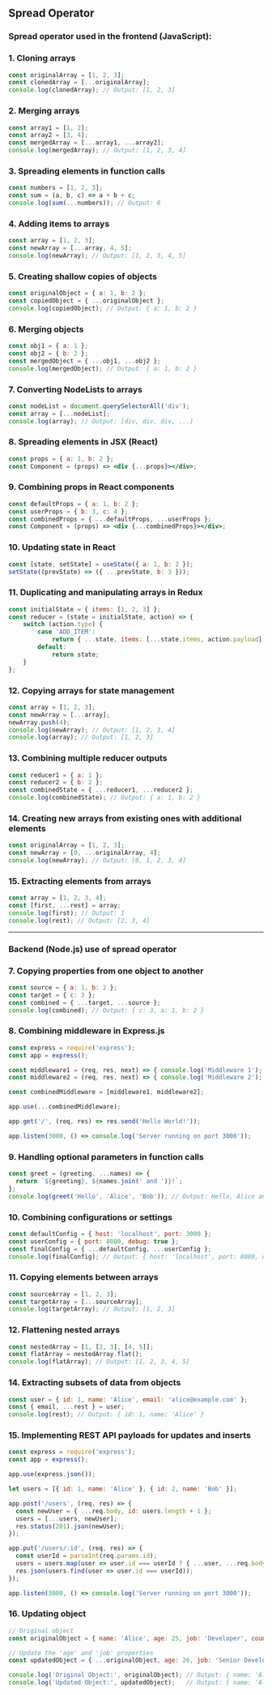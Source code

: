 

## Spread Operator

### Spread operator used in the frontend (JavaScript):

### 1. Cloning arrays
```javascript
const originalArray = [1, 2, 3];
const clonedArray = [...originalArray];
console.log(clonedArray); // Output: [1, 2, 3]
```

### 2. Merging arrays
```javascript
const array1 = [1, 2];
const array2 = [3, 4];
const mergedArray = [...array1, ...array2];
console.log(mergedArray); // Output: [1, 2, 3, 4]
```

### 3. Spreading elements in function calls
```javascript
const numbers = [1, 2, 3];
const sum = (a, b, c) => a + b + c;
console.log(sum(...numbers)); // Output: 6
```

### 4. Adding items to arrays
```javascript
const array = [1, 2, 3];
const newArray = [...array, 4, 5];
console.log(newArray); // Output: [1, 2, 3, 4, 5]
```

### 5. Creating shallow copies of objects
```javascript
const originalObject = { a: 1, b: 2 };
const copiedObject = { ...originalObject };
console.log(copiedObject); // Output: { a: 1, b: 2 }
```

### 6. Merging objects
```javascript
const obj1 = { a: 1 };
const obj2 = { b: 2 };
const mergedObject = { ...obj1, ...obj2 };
console.log(mergedObject); // Output: { a: 1, b: 2 }
```

### 7. Converting NodeLists to arrays
```javascript
const nodeList = document.querySelectorAll('div');
const array = [...nodeList];
console.log(array); // Output: [div, div, div, ...]
```

### 8. Spreading elements in JSX (React)
```jsx
const props = { a: 1, b: 2 };
const Component = (props) => <div {...props}></div>;
```

### 9. Combining props in React components
```jsx
const defaultProps = { a: 1, b: 2 };
const userProps = { b: 3, c: 4 };
const combinedProps = { ...defaultProps, ...userProps };
const Component = (props) => <div {...combinedProps}></div>;
```

### 10. Updating state in React
```jsx
const [state, setState] = useState({ a: 1, b: 2 });
setState((prevState) => ({ ...prevState, b: 3 }));
```

### 11. Duplicating and manipulating arrays in Redux
```javascript
const initialState = { items: [1, 2, 3] };
const reducer = (state = initialState, action) => {
    switch (action.type) {
        case 'ADD_ITEM':
            return { ...state, items: [...state.items, action.payload] };
        default:
            return state;
    }
};
```

### 12. Copying arrays for state management
```javascript
const array = [1, 2, 3];
const newArray = [...array];
newArray.push(4);
console.log(newArray); // Output: [1, 2, 3, 4]
console.log(array); // Output: [1, 2, 3]
```

### 13. Combining multiple reducer outputs
```javascript
const reducer1 = { a: 1 };
const reducer2 = { b: 2 };
const combinedState = { ...reducer1, ...reducer2 };
console.log(combinedState); // Output: { a: 1, b: 2 }
```

### 14. Creating new arrays from existing ones with additional elements
```javascript
const originalArray = [1, 2, 3];
const newArray = [0, ...originalArray, 4];
console.log(newArray); // Output: [0, 1, 2, 3, 4]
```

### 15. Extracting elements from arrays
```javascript
const array = [1, 2, 3, 4];
const [first, ...rest] = array;
console.log(first); // Output: 1
console.log(rest); // Output: [2, 3, 4]
```


---


### Backend (Node.js) use of spread operator

### 7. Copying properties from one object to another
```javascript
const source = { a: 1, b: 2 };
const target = { c: 3 };
const combined = { ...target, ...source };
console.log(combined); // Output: { c: 3, a: 1, b: 2 }
```

### 8. Combining middleware in Express.js
```javascript
const express = require('express');
const app = express();

const middleware1 = (req, res, next) => { console.log('Middleware 1'); next(); };
const middleware2 = (req, res, next) => { console.log('Middleware 2'); next(); };

const combinedMiddleware = [middleware1, middleware2];

app.use(...combinedMiddleware);

app.get('/', (req, res) => res.send('Hello World!'));

app.listen(3000, () => console.log('Server running on port 3000'));
```

### 9. Handling optional parameters in function calls
```javascript
const greet = (greeting, ...names) => {
  return `${greeting}, ${names.join(' and ')}!`;
};
console.log(greet('Hello', 'Alice', 'Bob')); // Output: Hello, Alice and Bob!
```

### 10. Combining configurations or settings
```javascript
const defaultConfig = { host: 'localhost', port: 3000 };
const userConfig = { port: 8080, debug: true };
const finalConfig = { ...defaultConfig, ...userConfig };
console.log(finalConfig); // Output: { host: 'localhost', port: 8080, debug: true }
```

### 11. Copying elements between arrays
```javascript
const sourceArray = [1, 2, 3];
const targetArray = [...sourceArray];
console.log(targetArray); // Output: [1, 2, 3]
```

### 12. Flattening nested arrays
```javascript
const nestedArray = [1, [2, 3], [4, 5]];
const flatArray = nestedArray.flat();
console.log(flatArray); // Output: [1, 2, 3, 4, 5]
```

### 14. Extracting subsets of data from objects
```javascript
const user = { id: 1, name: 'Alice', email: 'alice@example.com' };
const { email, ...rest } = user;
console.log(rest); // Output: { id: 1, name: 'Alice' }
```

### 15. Implementing REST API payloads for updates and inserts
```javascript
const express = require('express');
const app = express();

app.use(express.json());

let users = [{ id: 1, name: 'Alice' }, { id: 2, name: 'Bob' }];

app.post('/users', (req, res) => {
  const newUser = { ...req.body, id: users.length + 1 };
  users = [...users, newUser];
  res.status(201).json(newUser);
});

app.put('/users/:id', (req, res) => {
  const userId = parseInt(req.params.id);
  users = users.map(user => user.id === userId ? { ...user, ...req.body } : user);
  res.json(users.find(user => user.id === userId));
});

app.listen(3000, () => console.log('Server running on port 3000'));
```

### 16. Updating object

```js
// Original object
const originalObject = { name: 'Alice', age: 25, job: 'Developer', country: 'USA' };

// Update the 'age' and 'job' properties
const updatedObject = { ...originalObject, age: 26, job: 'Senior Developer' };

console.log('Original Object:', originalObject); // Output: { name: 'Alice', age: 25, job: 'Developer', country: 'USA' }
console.log('Updated Object:', updatedObject);   // Output: { name: 'Alice', age: 26, job: 'Senior Developer', country: 'USA' }

```
